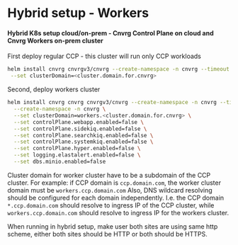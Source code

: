 # Hybrid setup - Workers

#### Hybrid K8s setup cloud/on-prem - Cnvrg Control Plane on cloud and Cnvrg Workers on-prem cluster

First deploy regular CCP - this cluster will run only CCP workloads  
```bash
helm install cnvrg cnvrgv3/cnvrg --create-namespace -n cnvrg --timeout 1500s \
 --set clusterDomain=<cluster.domain.for.cnvrg>
``` 

Second, deploy workers cluster

```bash
helm install cnvrg cnvrg cnvrgv3/cnvrg --create-namespace -n cnvrg --timeout 1500s \
  --create-namespace -n cnvrg \
  --set clusterDomain=workers.<cluster.domain.for.cnvrg> \
  --set controlPlane.webapp.enabled=false \
  --set controlPlane.sidekiq.enabled=false \
  --set controlPlane.searchkiq.enabled=false \
  --set controlPlane.systemkiq.enabled=false \
  --set controlPlane.hyper.enabled=false \
  --set logging.elastalert.enabled=false \
  --set dbs.minio.enabled=false
```

Cluster domain for worker cluster have to be a subdomain of the CCP cluster.
For example: if CCP domain is `ccp.domain.com`, the worker 
cluster domain must be `workers.ccp.domain.com`
Also, DNS wildcard resolving should be configured for each domain independently.
I.e. the CCP domain `*.ccp.domain.com` should resolve to ingress IP of the CCP cluster, 
while `workers.ccp.domain.com` should resolve to ingress IP for the workers cluster. 

When running in hybrid setup, make user both sites are using same http scheme, 
either both sites should be HTTP or both should be HTTPS.
